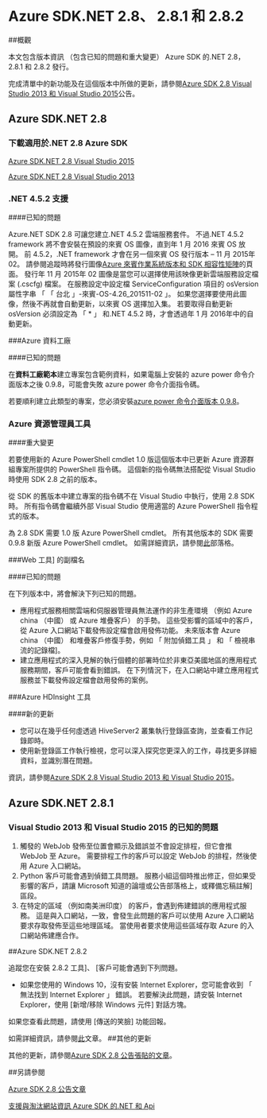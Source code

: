 
<properties 
   pageTitle="Azure SDK.NET 2.8 版本資訊" 
   description="Azure SDK.NET 2.8 版本資訊" 
   services="app-service\web" 
   documentationCenter=".net" 
   authors="Juliako" 
   manager="erikre" 
   editor=""/>

<tags
   ms.service="app-service"
   ms.devlang="multiple"
   ms.topic="article"
   ms.tgt_pltfrm="na"
   ms.workload="integration" 
   ms.date="10/17/2016"
   ms.author="juliako"/>
 
# <a name="azure-sdk-for-net-28-281-and-282"></a>Azure SDK.NET 2.8、 2.8.1 和 2.8.2

##<a name="overview"></a>概觀
 
本文包含版本資訊 （包含已知的問題和重大變更） Azure SDK 的.NET 2.8，2.8.1 和 2.8.2 發行。 

完成清單中的新功能及在這個版本中所做的更新，請參閱[Azure SDK 2.8 Visual Studio 2013 和 Visual Studio 2015](https://azure.microsoft.com/blog/announcing-the-azure-sdk-2-8-for-net/)公告。 

##  <a name="azure-sdk-for-net-28"></a>Azure SDK.NET 2.8

### <a name="download-azure-sdk-for-net-28"></a>下載適用於.NET 2.8 Azure SDK

[Azure SDK.NET 2.8 Visual Studio 2015](http://go.microsoft.com/fwlink/?LinkId=699285) 

[Azure SDK.NET 2.8 Visual Studio 2013](http://go.microsoft.com/fwlink/?LinkId=699287)
 
### <a name="net-452-support"></a>.NET 4.5.2 支援 

####<a name="known-issues"></a>已知的問題

Azure.NET SDK 2.8 可讓您建立.NET 4.5.2 雲端服務套件。 不過.NET 4.5.2 framework 將不會安裝在預設的來賓 OS 圖像，直到年 1 月 2016 來賓 OS 放開。 前 4.5.2，.NET framework 才會在另一個來賓 OS 發行版本 – 11 月 2015年 02。 請參閱追蹤時將發行圖像[Azure 來賓作業系統版本和 SDK 相容性矩陣](../cloud-services/cloud-services-guestos-update-matrix.md)的頁面。  發行年 11 月 2015年 02 圖像是當您可以選擇使用該映像更新雲端服務設定檔案 (.cscfg) 檔案。 在服務設定中設定檔 ServiceConfiguration 項目的 osVersion 屬性字串 「 「 台北 」-來賓-OS-4.26_201511-02 」。 如果您選擇要使用此圖像，然後不再就會自動更新，以來賓 OS 選擇加入集。 若要取得自動更新 osVersion 必須設定為 「 * 」 和.NET 4.5.2 時，才會透過年 1 月 2016年中的自動更新。

###<a name="azure-data-factory"></a>Azure 資料工廠

####<a name="known-issues"></a>已知的問題 

在**資料工廠範本**建立專案包含範例資料，如果電腦上安裝的 azure power 命令介面版本之後 0.9.8，可能會失敗 azure power 命令介面指令碼。

若要順利建立此類型的專案，您必須安裝[azure power 命令介面版本 0.9.8](https://github.com/Azure/azure-powershell/releases/download/v0.9.8-September2015/azure-powershell.0.9.8.msi)。


### <a name="azure-resource-manager-tools"></a>Azure 資源管理員工具 

####<a name="breaking-changes"></a>重大變更

若要使用新的 Azure PowerShell cmdlet 1.0 版這個版本中已更新 Azure 資源群組專案所提供的 PowerShell 指令碼。  這個新的指令碼無法搭配從 Visual Studio 時使用 SDK 2.8 之前的版本。  

從 SDK 的舊版本中建立專案的指令碼不在 Visual Studio 中執行，使用 2.8 SDK 時。  所有指令碼會繼續外部 Visual Studio 使用適當的 Azure PowerShell 指令程式的版本。  

為 2.8 SDK 需要 1.0 版 Azure PowerShell cmdlet。  所有其他版本的 SDK 需要 0.9.8 新版 Azure PowerShell cmdlet。  如需詳細資訊，請參閱[此](http://go.microsoft.com/fwlink/?LinkID=623011)部落格。

###<a name="web-tools-extensions"></a>Web 工具] 的副檔名

####<a name="known-issues"></a>已知的問題

在下列版本中，將會解決下列已知的問題。

- 應用程式服務相關雲端和伺服器管理員無法運作的非生產環境 （例如 Azure china （中國） 或 Azure 堆疊客戶） 的手勢。 這些受影響的區域中的客戶，從 Azure 入口網站下載發佈設定檔會啟用發佈功能。 未來版本會 Azure china （中國） 和堆疊客戶修復手勢，例如 「 附加偵錯工具 」 和 「 檢視串流的記錄檔]。 
- 建立應用程式的深入見解的執行個體的部署時位於非東亞美國地區的應用程式服務期間，客戶可能會看到錯誤。 在下列情況下，在入口網站中建立應用程式服務並下載發佈設定檔會啟用發佈的案例。 

###<a name="azure-hdinsight-tools"></a>Azure HDInsight 工具

####<a name="new-updates"></a>新的更新

- 您可以在幾乎任何虛透過 HiveServer2 叢集執行登錄區查詢，並查看工作記錄即時。
- 使用新登錄區工作執行檢視，您可以深入探究您更深入的工作，尋找更多詳細資料，並識別潛在問題。

資訊，請參閱[Azure SDK 2.8 Visual Studio 2013 和 Visual Studio 2015](https://azure.microsoft.com/blog/announcing-the-azure-sdk-2-8-for-net/)。 

## <a name="azure-sdk-for-net-281"></a>Azure SDK.NET 2.8.1

### <a name="known-issues-for-visual-studio-2013-and-visual-studio-2015"></a>Visual Studio 2013 和 Visual Studio 2015 的已知的問題
 
1. 觸發的 WebJob 發佈至位置會顯示及錯誤並不會設定排程，但它會推 WebJob 至 Azure。 需要排程工作的客戶可以設定 WebJob 的排程，然後使用 Azure 入口網站。 
2. Python 客戶可能會遇到偵錯工具問題。 服務小組這個時推出修正，但如果受影響的客戶，請讓 Microsoft 知道的論壇或公告部落格上，或釋備忘稿註解] 區段。 
3. 在特定的區域 （例如南美洲印度） 的客戶，會遇到佈建錯誤的應用程式服務。 這是與入口網站，一致，會發生此問題的客戶可以使用 Azure 入口網站要求存取發佈至這些地理區域。 當使用者要求使用這些區域存取 Azure 的入口網站佈建應合作。 

##<a name="azure-sdk-for-net-282"></a>Azure SDK.NET 2.8.2

追蹤您在安裝 2.8.2 工具]、 [客戶可能會遇到下列問題。         

- 如果您使用的 Windows 10，沒有安裝 Internet Explorer，您可能會收到 「 無法找到 Internet Explorer 」 錯誤。
若要解決此問題，請安裝 Internet Explorer，使用 [新增/移除 Windows 元件] 對話方塊。

如果您查看此問題，請使用 [傳送的笑臉] 功能回報。

如需詳細資訊，請參閱[此](https://azure.microsoft.com/blog/announcing-azure-sdk-2-8-2-for-net/)文章。
##<a name="other-updates"></a>其他的更新

其他的更新，請參閱[Azure SDK 2.8 公告張貼的文章](https://azure.microsoft.com/blog/announcing-the-azure-sdk-2-8-for-net/)。

##<a name="also-see"></a>另請參閱

[Azure SDK 2.8 公告文章](https://azure.microsoft.com/blog/announcing-the-azure-sdk-2-8-for-net/)

[支援與淘汰網站資訊 Azure SDK 的.NET 和 Api](https://msdn.microsoft.com/library/azure/dn479282.aspx)

